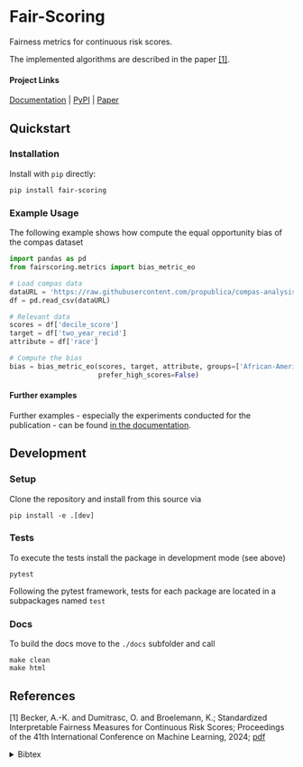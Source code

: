 # Fair-Scoring
Fairness metrics for continuous risk scores.

The implemented algorithms are described in the paper [[1]](#References).

#### Project Links
[Documentation](https://fair-scoring.readthedocs.io/en/stable/) | [PyPI](https://pypi.org/project/fair-scoring/) | [Paper](https://proceedings.mlr.press/v235/becker24a.html)

## Quickstart
### Installation

Install with `pip` directly:
```shell
pip install fair-scoring
```

### Example Usage
The following example shows how compute the equal opportunity bias of the compas dataset

```python
import pandas as pd
from fairscoring.metrics import bias_metric_eo

# Load compas data
dataURL = 'https://raw.githubusercontent.com/propublica/compas-analysis/master/compas-scores-two-years.csv'
df = pd.read_csv(dataURL)

# Relevant data
scores = df['decile_score']
target = df['two_year_recid']
attribute = df['race']

# Compute the bias
bias = bias_metric_eo(scores, target, attribute, groups=['African-American', 'Caucasian'], favorable_target=0,
                      prefer_high_scores=False)
```

#### Further examples
Further examples - especially the experiments conducted for the publication -  can be found 
[in the documentation](docs/source/examples).

## Development
### Setup
Clone the repository and install from this source via

```shell
pip install -e .[dev]
```

### Tests
To execute the tests install the package in development mode (see above)
```
pytest
```

Following the pytest framework, tests for each package are located in a subpackages named `test`

### Docs
To build the docs move to the `./docs` subfolder and call
```shell
make clean
make html
```

## References
[1] Becker, A.-K. and Dumitrasc, O. and Broelemann, K.;
Standardized Interpretable Fairness Measures for Continuous Risk Scores;
Proceedings of the 41th International Conference on Machine Learning, 2024; [pdf](https://openreview.net/pdf?id=CvRu2inbGV)
<details><summary>Bibtex</summary>
<p>

```
@inproceedings{Becker2024FairScoring,
    author = {Ann{-}Kristin Becker and Oana Dumitrasc and Klaus Broelemann}
    title  = {Standardized Interpretable Fairness Measures for Continuous Risk Scores},
    booktitle={Proceedings of the 41th International Conference on Machine Learning},
    year = {2024}
}
```

</p>
</details>
